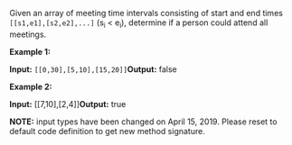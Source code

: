 Given an array of meeting time intervals consisting of start and end times <code>[[s1,e1],[s2,e2],...]</code> (s<sub>i</sub> < e<sub>i</sub>), determine if a person could attend all meetings.

<b>Example 1:</b>

<b>Input:</b> <code>[[0,30],[5,10],[15,20]]</code><b>Output:</b> false

<b>Example 2:</b>

<b>Input:</b> [[7,10],[2,4]]<b>Output:</b> true

<strong>NOTE:</strong> input types have been changed on April 15, 2019. Please reset to default code definition to get new method signature.
